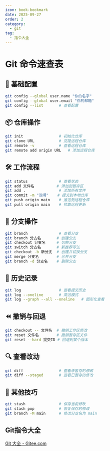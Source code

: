 ```yaml
---
icon: book-bookmark
date: 2025-09-27
order: 2
category:
  - git
tag:
  - 指令大全
---
```


# Git 命令速查表

## 🔧 基础配置

```bash
git config --global user.name "你的名字"
git config --global user.email "你的邮箱"
git config --list       # 查看配置
```

## 📦 仓库操作

```bash
git init                # 初始化仓库
git clone URL           # 克隆远程仓库
git remote -v           # 查看远程仓库
git remote add origin URL   # 添加远程仓库
```

## 🛠 工作流程

```bash
git status              # 查看状态
git add 文件名          # 添加到暂存区
git add .               # 添加所有文件
git commit -m "说明"    # 提交到本地仓库
git push origin main    # 推送到远程仓库
git pull origin main    # 拉取远程更新
```

## 🌱 分支操作

```bash
git branch              # 查看分支
git branch 分支名       # 创建分支
git checkout 分支名     # 切换分支
git switch 分支名       # 新推荐写法
git checkout -b 新分支  # 创建并切换分支
git merge 分支名        # 合并分支
git branch -d 分支名    # 删除分支
```

## 📜 历史记录

```bash
git log                 # 查看提交历史
git log --oneline       # 简洁模式
git log --graph --all --oneline   # 图形化查看
```

## ⏪ 撤销与回退

```bash
git checkout -- 文件名  # 撤销工作区修改
git reset 文件名        # 撤销暂存区文件
git reset --hard 提交ID # 回退到某个版本
```

## 🔍 查看改动

```bash
git diff                # 查看未暂存的修改
git diff --staged       # 查看已暂存的修改
```

## 🛟 其他技巧

```bash
git stash               # 保存当前修改
git stash pop           # 恢复保存的修改
git branch -M main      # 修改分支名为 main
```

## Git指令大全

[Git 大全 - Gitee.com](https://gitee.com/all-about-git)
